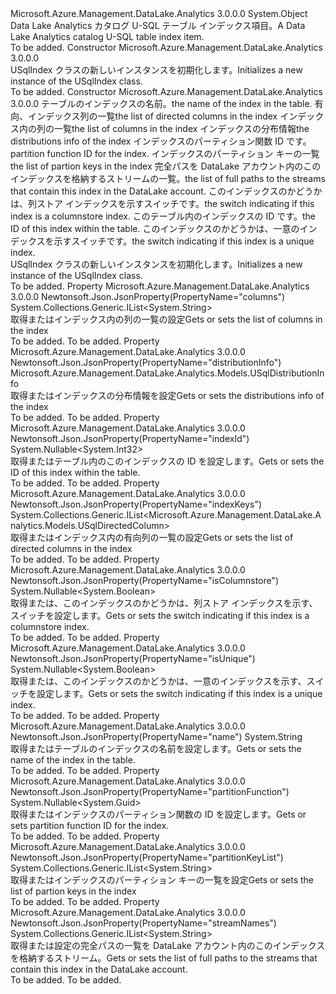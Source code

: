 <Type Name="USqlIndex" FullName="Microsoft.Azure.Management.DataLake.Analytics.Models.USqlIndex">
  <TypeSignature Language="C#" Value="public class USqlIndex" />
  <TypeSignature Language="ILAsm" Value=".class public auto ansi beforefieldinit USqlIndex extends System.Object" />
  <TypeSignature Language="DocId" Value="T:Microsoft.Azure.Management.DataLake.Analytics.Models.USqlIndex" />
  <TypeSignature Language="VB.NET" Value="Public Class USqlIndex" />
  <TypeSignature Language="F#" Value="type USqlIndex = class" />
  <AssemblyInfo>
    <AssemblyName>Microsoft.Azure.Management.DataLake.Analytics</AssemblyName>
    <AssemblyVersion>3.0.0.0</AssemblyVersion>
  </AssemblyInfo>
  <Base>
    <BaseTypeName>System.Object</BaseTypeName>
  </Base>
  <Interfaces />
  <Docs>
    <summary>
            <span data-ttu-id="a48b2-101">Data Lake Analytics カタログ U-SQL テーブル インデックス項目。</span><span class="sxs-lookup"><span data-stu-id="a48b2-101">A Data Lake Analytics catalog U-SQL table index item.</span></span>
            </summary>
    <remarks>To be added.</remarks>
  </Docs>
  <Members>
    <Member MemberName=".ctor">
      <MemberSignature Language="C#" Value="public USqlIndex ();" />
      <MemberSignature Language="ILAsm" Value=".method public hidebysig specialname rtspecialname instance void .ctor() cil managed" />
      <MemberSignature Language="DocId" Value="M:Microsoft.Azure.Management.DataLake.Analytics.Models.USqlIndex.#ctor" />
      <MemberSignature Language="VB.NET" Value="Public Sub New ()" />
      <MemberType>Constructor</MemberType>
      <AssemblyInfo>
        <AssemblyName>Microsoft.Azure.Management.DataLake.Analytics</AssemblyName>
        <AssemblyVersion>3.0.0.0</AssemblyVersion>
      </AssemblyInfo>
      <Parameters />
      <Docs>
        <summary>
            <span data-ttu-id="a48b2-102">USqlIndex クラスの新しいインスタンスを初期化します。</span><span class="sxs-lookup"><span data-stu-id="a48b2-102">Initializes a new instance of the USqlIndex class.</span></span>
            </summary>
        <remarks>To be added.</remarks>
      </Docs>
    </Member>
    <Member MemberName=".ctor">
      <MemberSignature Language="C#" Value="public USqlIndex (string name = null, System.Collections.Generic.IList&lt;Microsoft.Azure.Management.DataLake.Analytics.Models.USqlDirectedColumn&gt; indexKeys = null, System.Collections.Generic.IList&lt;string&gt; columns = null, Microsoft.Azure.Management.DataLake.Analytics.Models.USqlDistributionInfo distributionInfo = null, Nullable&lt;Guid&gt; partitionFunction = null, System.Collections.Generic.IList&lt;string&gt; partitionKeyList = null, System.Collections.Generic.IList&lt;string&gt; streamNames = null, Nullable&lt;bool&gt; isColumnstore = null, Nullable&lt;int&gt; indexId = null, Nullable&lt;bool&gt; isUnique = null);" />
      <MemberSignature Language="ILAsm" Value=".method public hidebysig specialname rtspecialname instance void .ctor(string name, class System.Collections.Generic.IList`1&lt;class Microsoft.Azure.Management.DataLake.Analytics.Models.USqlDirectedColumn&gt; indexKeys, class System.Collections.Generic.IList`1&lt;string&gt; columns, class Microsoft.Azure.Management.DataLake.Analytics.Models.USqlDistributionInfo distributionInfo, valuetype System.Nullable`1&lt;valuetype System.Guid&gt; partitionFunction, class System.Collections.Generic.IList`1&lt;string&gt; partitionKeyList, class System.Collections.Generic.IList`1&lt;string&gt; streamNames, valuetype System.Nullable`1&lt;bool&gt; isColumnstore, valuetype System.Nullable`1&lt;int32&gt; indexId, valuetype System.Nullable`1&lt;bool&gt; isUnique) cil managed" />
      <MemberSignature Language="DocId" Value="M:Microsoft.Azure.Management.DataLake.Analytics.Models.USqlIndex.#ctor(System.String,System.Collections.Generic.IList{Microsoft.Azure.Management.DataLake.Analytics.Models.USqlDirectedColumn},System.Collections.Generic.IList{System.String},Microsoft.Azure.Management.DataLake.Analytics.Models.USqlDistributionInfo,System.Nullable{System.Guid},System.Collections.Generic.IList{System.String},System.Collections.Generic.IList{System.String},System.Nullable{System.Boolean},System.Nullable{System.Int32},System.Nullable{System.Boolean})" />
      <MemberSignature Language="VB.NET" Value="Public Sub New (Optional name As String = null, Optional indexKeys As IList(Of USqlDirectedColumn) = null, Optional columns As IList(Of String) = null, Optional distributionInfo As USqlDistributionInfo = null, Optional partitionFunction As Nullable(Of Guid) = null, Optional partitionKeyList As IList(Of String) = null, Optional streamNames As IList(Of String) = null, Optional isColumnstore As Nullable(Of Boolean) = null, Optional indexId As Nullable(Of Integer) = null, Optional isUnique As Nullable(Of Boolean) = null)" />
      <MemberSignature Language="F#" Value="new Microsoft.Azure.Management.DataLake.Analytics.Models.USqlIndex : string * System.Collections.Generic.IList&lt;Microsoft.Azure.Management.DataLake.Analytics.Models.USqlDirectedColumn&gt; * System.Collections.Generic.IList&lt;string&gt; * Microsoft.Azure.Management.DataLake.Analytics.Models.USqlDistributionInfo * Nullable&lt;Guid&gt; * System.Collections.Generic.IList&lt;string&gt; * System.Collections.Generic.IList&lt;string&gt; * Nullable&lt;bool&gt; * Nullable&lt;int&gt; * Nullable&lt;bool&gt; -&gt; Microsoft.Azure.Management.DataLake.Analytics.Models.USqlIndex" Usage="new Microsoft.Azure.Management.DataLake.Analytics.Models.USqlIndex (name, indexKeys, columns, distributionInfo, partitionFunction, partitionKeyList, streamNames, isColumnstore, indexId, isUnique)" />
      <MemberType>Constructor</MemberType>
      <AssemblyInfo>
        <AssemblyName>Microsoft.Azure.Management.DataLake.Analytics</AssemblyName>
        <AssemblyVersion>3.0.0.0</AssemblyVersion>
      </AssemblyInfo>
      <Parameters>
        <Parameter Name="name" Type="System.String" />
        <Parameter Name="indexKeys" Type="System.Collections.Generic.IList&lt;Microsoft.Azure.Management.DataLake.Analytics.Models.USqlDirectedColumn&gt;" />
        <Parameter Name="columns" Type="System.Collections.Generic.IList&lt;System.String&gt;" />
        <Parameter Name="distributionInfo" Type="Microsoft.Azure.Management.DataLake.Analytics.Models.USqlDistributionInfo" />
        <Parameter Name="partitionFunction" Type="System.Nullable&lt;System.Guid&gt;" />
        <Parameter Name="partitionKeyList" Type="System.Collections.Generic.IList&lt;System.String&gt;" />
        <Parameter Name="streamNames" Type="System.Collections.Generic.IList&lt;System.String&gt;" />
        <Parameter Name="isColumnstore" Type="System.Nullable&lt;System.Boolean&gt;" />
        <Parameter Name="indexId" Type="System.Nullable&lt;System.Int32&gt;" />
        <Parameter Name="isUnique" Type="System.Nullable&lt;System.Boolean&gt;" />
      </Parameters>
      <Docs>
        <param name="name"><span data-ttu-id="a48b2-103">テーブルのインデックスの名前。</span><span class="sxs-lookup"><span data-stu-id="a48b2-103">the name of the index in the table.</span></span></param>
        <param name="indexKeys"><span data-ttu-id="a48b2-104">有向、インデックス列の一覧</span><span class="sxs-lookup"><span data-stu-id="a48b2-104">the list of directed columns in the index</span></span></param>
        <param name="columns"><span data-ttu-id="a48b2-105">インデックス内の列の一覧</span><span class="sxs-lookup"><span data-stu-id="a48b2-105">the list of columns in the index</span></span></param>
        <param name="distributionInfo"><span data-ttu-id="a48b2-106">インデックスの分布情報</span><span class="sxs-lookup"><span data-stu-id="a48b2-106">the distributions info of the index</span></span></param>
        <param name="partitionFunction"><span data-ttu-id="a48b2-107">インデックスのパーティション関数 ID です。</span><span class="sxs-lookup"><span data-stu-id="a48b2-107">partition function ID for the index.</span></span></param>
        <param name="partitionKeyList"><span data-ttu-id="a48b2-108">インデックスのパーティション キーの一覧</span><span class="sxs-lookup"><span data-stu-id="a48b2-108">the list of partion keys in the index</span></span></param>
        <param name="streamNames"><span data-ttu-id="a48b2-109">完全パスを DataLake アカウント内のこのインデックスを格納するストリームの一覧。</span><span class="sxs-lookup"><span data-stu-id="a48b2-109">the list of full paths to the streams that contain this index in the DataLake account.</span></span></param>
        <param name="isColumnstore"><span data-ttu-id="a48b2-110">このインデックスのかどうかは、列ストア インデックスを示すスイッチです。</span><span class="sxs-lookup"><span data-stu-id="a48b2-110">the switch indicating if this index is a columnstore index.</span></span></param>
        <param name="indexId"><span data-ttu-id="a48b2-111">このテーブル内のインデックスの ID です。</span><span class="sxs-lookup"><span data-stu-id="a48b2-111">the ID of this index within the table.</span></span></param>
        <param name="isUnique"><span data-ttu-id="a48b2-112">このインデックスのかどうかは、一意のインデックスを示すスイッチです。</span><span class="sxs-lookup"><span data-stu-id="a48b2-112">the switch indicating if this index is a unique index.</span></span></param>
        <summary>
            <span data-ttu-id="a48b2-113">USqlIndex クラスの新しいインスタンスを初期化します。</span><span class="sxs-lookup"><span data-stu-id="a48b2-113">Initializes a new instance of the USqlIndex class.</span></span>
            </summary>
        <remarks>To be added.</remarks>
      </Docs>
    </Member>
    <Member MemberName="Columns">
      <MemberSignature Language="C#" Value="public System.Collections.Generic.IList&lt;string&gt; Columns { get; set; }" />
      <MemberSignature Language="ILAsm" Value=".property instance class System.Collections.Generic.IList`1&lt;string&gt; Columns" />
      <MemberSignature Language="DocId" Value="P:Microsoft.Azure.Management.DataLake.Analytics.Models.USqlIndex.Columns" />
      <MemberSignature Language="VB.NET" Value="Public Property Columns As IList(Of String)" />
      <MemberSignature Language="F#" Value="member this.Columns : System.Collections.Generic.IList&lt;string&gt; with get, set" Usage="Microsoft.Azure.Management.DataLake.Analytics.Models.USqlIndex.Columns" />
      <MemberType>Property</MemberType>
      <AssemblyInfo>
        <AssemblyName>Microsoft.Azure.Management.DataLake.Analytics</AssemblyName>
        <AssemblyVersion>3.0.0.0</AssemblyVersion>
      </AssemblyInfo>
      <Attributes>
        <Attribute>
          <AttributeName>Newtonsoft.Json.JsonProperty(PropertyName="columns")</AttributeName>
        </Attribute>
      </Attributes>
      <ReturnValue>
        <ReturnType>System.Collections.Generic.IList&lt;System.String&gt;</ReturnType>
      </ReturnValue>
      <Docs>
        <summary>
            <span data-ttu-id="a48b2-114">取得またはインデックス内の列の一覧の設定</span><span class="sxs-lookup"><span data-stu-id="a48b2-114">Gets or sets the list of columns in the index</span></span>
            </summary>
        <value>To be added.</value>
        <remarks>To be added.</remarks>
      </Docs>
    </Member>
    <Member MemberName="DistributionInfo">
      <MemberSignature Language="C#" Value="public Microsoft.Azure.Management.DataLake.Analytics.Models.USqlDistributionInfo DistributionInfo { get; set; }" />
      <MemberSignature Language="ILAsm" Value=".property instance class Microsoft.Azure.Management.DataLake.Analytics.Models.USqlDistributionInfo DistributionInfo" />
      <MemberSignature Language="DocId" Value="P:Microsoft.Azure.Management.DataLake.Analytics.Models.USqlIndex.DistributionInfo" />
      <MemberSignature Language="VB.NET" Value="Public Property DistributionInfo As USqlDistributionInfo" />
      <MemberSignature Language="F#" Value="member this.DistributionInfo : Microsoft.Azure.Management.DataLake.Analytics.Models.USqlDistributionInfo with get, set" Usage="Microsoft.Azure.Management.DataLake.Analytics.Models.USqlIndex.DistributionInfo" />
      <MemberType>Property</MemberType>
      <AssemblyInfo>
        <AssemblyName>Microsoft.Azure.Management.DataLake.Analytics</AssemblyName>
        <AssemblyVersion>3.0.0.0</AssemblyVersion>
      </AssemblyInfo>
      <Attributes>
        <Attribute>
          <AttributeName>Newtonsoft.Json.JsonProperty(PropertyName="distributionInfo")</AttributeName>
        </Attribute>
      </Attributes>
      <ReturnValue>
        <ReturnType>Microsoft.Azure.Management.DataLake.Analytics.Models.USqlDistributionInfo</ReturnType>
      </ReturnValue>
      <Docs>
        <summary>
            <span data-ttu-id="a48b2-115">取得またはインデックスの分布情報を設定</span><span class="sxs-lookup"><span data-stu-id="a48b2-115">Gets or sets the distributions info of the index</span></span>
            </summary>
        <value>To be added.</value>
        <remarks>To be added.</remarks>
      </Docs>
    </Member>
    <Member MemberName="IndexId">
      <MemberSignature Language="C#" Value="public Nullable&lt;int&gt; IndexId { get; set; }" />
      <MemberSignature Language="ILAsm" Value=".property instance valuetype System.Nullable`1&lt;int32&gt; IndexId" />
      <MemberSignature Language="DocId" Value="P:Microsoft.Azure.Management.DataLake.Analytics.Models.USqlIndex.IndexId" />
      <MemberSignature Language="VB.NET" Value="Public Property IndexId As Nullable(Of Integer)" />
      <MemberSignature Language="F#" Value="member this.IndexId : Nullable&lt;int&gt; with get, set" Usage="Microsoft.Azure.Management.DataLake.Analytics.Models.USqlIndex.IndexId" />
      <MemberType>Property</MemberType>
      <AssemblyInfo>
        <AssemblyName>Microsoft.Azure.Management.DataLake.Analytics</AssemblyName>
        <AssemblyVersion>3.0.0.0</AssemblyVersion>
      </AssemblyInfo>
      <Attributes>
        <Attribute>
          <AttributeName>Newtonsoft.Json.JsonProperty(PropertyName="indexId")</AttributeName>
        </Attribute>
      </Attributes>
      <ReturnValue>
        <ReturnType>System.Nullable&lt;System.Int32&gt;</ReturnType>
      </ReturnValue>
      <Docs>
        <summary>
            <span data-ttu-id="a48b2-116">取得またはテーブル内のこのインデックスの ID を設定します。</span><span class="sxs-lookup"><span data-stu-id="a48b2-116">Gets or sets the ID of this index within the table.</span></span>
            </summary>
        <value>To be added.</value>
        <remarks>To be added.</remarks>
      </Docs>
    </Member>
    <Member MemberName="IndexKeys">
      <MemberSignature Language="C#" Value="public System.Collections.Generic.IList&lt;Microsoft.Azure.Management.DataLake.Analytics.Models.USqlDirectedColumn&gt; IndexKeys { get; set; }" />
      <MemberSignature Language="ILAsm" Value=".property instance class System.Collections.Generic.IList`1&lt;class Microsoft.Azure.Management.DataLake.Analytics.Models.USqlDirectedColumn&gt; IndexKeys" />
      <MemberSignature Language="DocId" Value="P:Microsoft.Azure.Management.DataLake.Analytics.Models.USqlIndex.IndexKeys" />
      <MemberSignature Language="VB.NET" Value="Public Property IndexKeys As IList(Of USqlDirectedColumn)" />
      <MemberSignature Language="F#" Value="member this.IndexKeys : System.Collections.Generic.IList&lt;Microsoft.Azure.Management.DataLake.Analytics.Models.USqlDirectedColumn&gt; with get, set" Usage="Microsoft.Azure.Management.DataLake.Analytics.Models.USqlIndex.IndexKeys" />
      <MemberType>Property</MemberType>
      <AssemblyInfo>
        <AssemblyName>Microsoft.Azure.Management.DataLake.Analytics</AssemblyName>
        <AssemblyVersion>3.0.0.0</AssemblyVersion>
      </AssemblyInfo>
      <Attributes>
        <Attribute>
          <AttributeName>Newtonsoft.Json.JsonProperty(PropertyName="indexKeys")</AttributeName>
        </Attribute>
      </Attributes>
      <ReturnValue>
        <ReturnType>System.Collections.Generic.IList&lt;Microsoft.Azure.Management.DataLake.Analytics.Models.USqlDirectedColumn&gt;</ReturnType>
      </ReturnValue>
      <Docs>
        <summary>
            <span data-ttu-id="a48b2-117">取得またはインデックス内の有向列の一覧の設定</span><span class="sxs-lookup"><span data-stu-id="a48b2-117">Gets or sets the list of directed columns in the index</span></span>
            </summary>
        <value>To be added.</value>
        <remarks>To be added.</remarks>
      </Docs>
    </Member>
    <Member MemberName="IsColumnstore">
      <MemberSignature Language="C#" Value="public Nullable&lt;bool&gt; IsColumnstore { get; set; }" />
      <MemberSignature Language="ILAsm" Value=".property instance valuetype System.Nullable`1&lt;bool&gt; IsColumnstore" />
      <MemberSignature Language="DocId" Value="P:Microsoft.Azure.Management.DataLake.Analytics.Models.USqlIndex.IsColumnstore" />
      <MemberSignature Language="VB.NET" Value="Public Property IsColumnstore As Nullable(Of Boolean)" />
      <MemberSignature Language="F#" Value="member this.IsColumnstore : Nullable&lt;bool&gt; with get, set" Usage="Microsoft.Azure.Management.DataLake.Analytics.Models.USqlIndex.IsColumnstore" />
      <MemberType>Property</MemberType>
      <AssemblyInfo>
        <AssemblyName>Microsoft.Azure.Management.DataLake.Analytics</AssemblyName>
        <AssemblyVersion>3.0.0.0</AssemblyVersion>
      </AssemblyInfo>
      <Attributes>
        <Attribute>
          <AttributeName>Newtonsoft.Json.JsonProperty(PropertyName="isColumnstore")</AttributeName>
        </Attribute>
      </Attributes>
      <ReturnValue>
        <ReturnType>System.Nullable&lt;System.Boolean&gt;</ReturnType>
      </ReturnValue>
      <Docs>
        <summary>
            <span data-ttu-id="a48b2-118">取得または、このインデックスのかどうかは、列ストア インデックスを示す、スイッチを設定します。</span><span class="sxs-lookup"><span data-stu-id="a48b2-118">Gets or sets the switch indicating if this index is a columnstore index.</span></span>
            </summary>
        <value>To be added.</value>
        <remarks>To be added.</remarks>
      </Docs>
    </Member>
    <Member MemberName="IsUnique">
      <MemberSignature Language="C#" Value="public Nullable&lt;bool&gt; IsUnique { get; set; }" />
      <MemberSignature Language="ILAsm" Value=".property instance valuetype System.Nullable`1&lt;bool&gt; IsUnique" />
      <MemberSignature Language="DocId" Value="P:Microsoft.Azure.Management.DataLake.Analytics.Models.USqlIndex.IsUnique" />
      <MemberSignature Language="VB.NET" Value="Public Property IsUnique As Nullable(Of Boolean)" />
      <MemberSignature Language="F#" Value="member this.IsUnique : Nullable&lt;bool&gt; with get, set" Usage="Microsoft.Azure.Management.DataLake.Analytics.Models.USqlIndex.IsUnique" />
      <MemberType>Property</MemberType>
      <AssemblyInfo>
        <AssemblyName>Microsoft.Azure.Management.DataLake.Analytics</AssemblyName>
        <AssemblyVersion>3.0.0.0</AssemblyVersion>
      </AssemblyInfo>
      <Attributes>
        <Attribute>
          <AttributeName>Newtonsoft.Json.JsonProperty(PropertyName="isUnique")</AttributeName>
        </Attribute>
      </Attributes>
      <ReturnValue>
        <ReturnType>System.Nullable&lt;System.Boolean&gt;</ReturnType>
      </ReturnValue>
      <Docs>
        <summary>
            <span data-ttu-id="a48b2-119">取得または、このインデックスのかどうかは、一意のインデックスを示す、スイッチを設定します。</span><span class="sxs-lookup"><span data-stu-id="a48b2-119">Gets or sets the switch indicating if this index is a unique index.</span></span>
            </summary>
        <value>To be added.</value>
        <remarks>To be added.</remarks>
      </Docs>
    </Member>
    <Member MemberName="Name">
      <MemberSignature Language="C#" Value="public string Name { get; set; }" />
      <MemberSignature Language="ILAsm" Value=".property instance string Name" />
      <MemberSignature Language="DocId" Value="P:Microsoft.Azure.Management.DataLake.Analytics.Models.USqlIndex.Name" />
      <MemberSignature Language="VB.NET" Value="Public Property Name As String" />
      <MemberSignature Language="F#" Value="member this.Name : string with get, set" Usage="Microsoft.Azure.Management.DataLake.Analytics.Models.USqlIndex.Name" />
      <MemberType>Property</MemberType>
      <AssemblyInfo>
        <AssemblyName>Microsoft.Azure.Management.DataLake.Analytics</AssemblyName>
        <AssemblyVersion>3.0.0.0</AssemblyVersion>
      </AssemblyInfo>
      <Attributes>
        <Attribute>
          <AttributeName>Newtonsoft.Json.JsonProperty(PropertyName="name")</AttributeName>
        </Attribute>
      </Attributes>
      <ReturnValue>
        <ReturnType>System.String</ReturnType>
      </ReturnValue>
      <Docs>
        <summary>
            <span data-ttu-id="a48b2-120">取得またはテーブルのインデックスの名前を設定します。</span><span class="sxs-lookup"><span data-stu-id="a48b2-120">Gets or sets the name of the index in the table.</span></span>
            </summary>
        <value>To be added.</value>
        <remarks>To be added.</remarks>
      </Docs>
    </Member>
    <Member MemberName="PartitionFunction">
      <MemberSignature Language="C#" Value="public Nullable&lt;Guid&gt; PartitionFunction { get; set; }" />
      <MemberSignature Language="ILAsm" Value=".property instance valuetype System.Nullable`1&lt;valuetype System.Guid&gt; PartitionFunction" />
      <MemberSignature Language="DocId" Value="P:Microsoft.Azure.Management.DataLake.Analytics.Models.USqlIndex.PartitionFunction" />
      <MemberSignature Language="VB.NET" Value="Public Property PartitionFunction As Nullable(Of Guid)" />
      <MemberSignature Language="F#" Value="member this.PartitionFunction : Nullable&lt;Guid&gt; with get, set" Usage="Microsoft.Azure.Management.DataLake.Analytics.Models.USqlIndex.PartitionFunction" />
      <MemberType>Property</MemberType>
      <AssemblyInfo>
        <AssemblyName>Microsoft.Azure.Management.DataLake.Analytics</AssemblyName>
        <AssemblyVersion>3.0.0.0</AssemblyVersion>
      </AssemblyInfo>
      <Attributes>
        <Attribute>
          <AttributeName>Newtonsoft.Json.JsonProperty(PropertyName="partitionFunction")</AttributeName>
        </Attribute>
      </Attributes>
      <ReturnValue>
        <ReturnType>System.Nullable&lt;System.Guid&gt;</ReturnType>
      </ReturnValue>
      <Docs>
        <summary>
            <span data-ttu-id="a48b2-121">取得またはインデックスのパーティション関数の ID を設定します。</span><span class="sxs-lookup"><span data-stu-id="a48b2-121">Gets or sets partition function ID for the index.</span></span>
            </summary>
        <value>To be added.</value>
        <remarks>To be added.</remarks>
      </Docs>
    </Member>
    <Member MemberName="PartitionKeyList">
      <MemberSignature Language="C#" Value="public System.Collections.Generic.IList&lt;string&gt; PartitionKeyList { get; set; }" />
      <MemberSignature Language="ILAsm" Value=".property instance class System.Collections.Generic.IList`1&lt;string&gt; PartitionKeyList" />
      <MemberSignature Language="DocId" Value="P:Microsoft.Azure.Management.DataLake.Analytics.Models.USqlIndex.PartitionKeyList" />
      <MemberSignature Language="VB.NET" Value="Public Property PartitionKeyList As IList(Of String)" />
      <MemberSignature Language="F#" Value="member this.PartitionKeyList : System.Collections.Generic.IList&lt;string&gt; with get, set" Usage="Microsoft.Azure.Management.DataLake.Analytics.Models.USqlIndex.PartitionKeyList" />
      <MemberType>Property</MemberType>
      <AssemblyInfo>
        <AssemblyName>Microsoft.Azure.Management.DataLake.Analytics</AssemblyName>
        <AssemblyVersion>3.0.0.0</AssemblyVersion>
      </AssemblyInfo>
      <Attributes>
        <Attribute>
          <AttributeName>Newtonsoft.Json.JsonProperty(PropertyName="partitionKeyList")</AttributeName>
        </Attribute>
      </Attributes>
      <ReturnValue>
        <ReturnType>System.Collections.Generic.IList&lt;System.String&gt;</ReturnType>
      </ReturnValue>
      <Docs>
        <summary>
            <span data-ttu-id="a48b2-122">取得またはインデックスのパーティション キーの一覧を設定</span><span class="sxs-lookup"><span data-stu-id="a48b2-122">Gets or sets the list of partion keys in the index</span></span>
            </summary>
        <value>To be added.</value>
        <remarks>To be added.</remarks>
      </Docs>
    </Member>
    <Member MemberName="StreamNames">
      <MemberSignature Language="C#" Value="public System.Collections.Generic.IList&lt;string&gt; StreamNames { get; set; }" />
      <MemberSignature Language="ILAsm" Value=".property instance class System.Collections.Generic.IList`1&lt;string&gt; StreamNames" />
      <MemberSignature Language="DocId" Value="P:Microsoft.Azure.Management.DataLake.Analytics.Models.USqlIndex.StreamNames" />
      <MemberSignature Language="VB.NET" Value="Public Property StreamNames As IList(Of String)" />
      <MemberSignature Language="F#" Value="member this.StreamNames : System.Collections.Generic.IList&lt;string&gt; with get, set" Usage="Microsoft.Azure.Management.DataLake.Analytics.Models.USqlIndex.StreamNames" />
      <MemberType>Property</MemberType>
      <AssemblyInfo>
        <AssemblyName>Microsoft.Azure.Management.DataLake.Analytics</AssemblyName>
        <AssemblyVersion>3.0.0.0</AssemblyVersion>
      </AssemblyInfo>
      <Attributes>
        <Attribute>
          <AttributeName>Newtonsoft.Json.JsonProperty(PropertyName="streamNames")</AttributeName>
        </Attribute>
      </Attributes>
      <ReturnValue>
        <ReturnType>System.Collections.Generic.IList&lt;System.String&gt;</ReturnType>
      </ReturnValue>
      <Docs>
        <summary>
            <span data-ttu-id="a48b2-123">取得または設定の完全パスの一覧を DataLake アカウント内のこのインデックスを格納するストリーム。</span><span class="sxs-lookup"><span data-stu-id="a48b2-123">Gets or sets the list of full paths to the streams that contain this index in the DataLake account.</span></span>
            </summary>
        <value>To be added.</value>
        <remarks>To be added.</remarks>
      </Docs>
    </Member>
  </Members>
</Type>